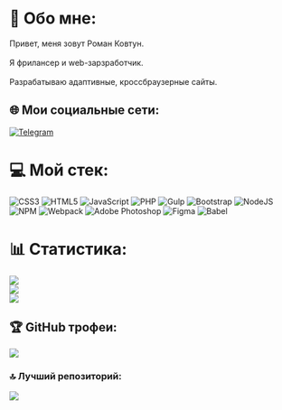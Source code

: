 # 💫 Обо мне:
Привет, меня зовут Роман Ковтун.<br><br>Я фрилансер и web-зарзработчик.<br><br>Разрабатываю адаптивные, кроссбраузерные сайты. 


## 🌐 Мои социальные сети:
[![Telegram](https://img.shields.io/badge/Telegram-000000?style=for-the-badge&logo=telegram&logoColor=white)](https://teleg.run/arti-set-dev) 

# 💻 Мой стек:
![CSS3](https://img.shields.io/badge/css3-%231572B6.svg?style=for-the-badge&logo=css3&logoColor=white) ![HTML5](https://img.shields.io/badge/html5-%23E34F26.svg?style=for-the-badge&logo=html5&logoColor=white) ![JavaScript](https://img.shields.io/badge/javascript-%23323330.svg?style=for-the-badge&logo=javascript&logoColor=%23F7DF1E) ![PHP](https://img.shields.io/badge/php-%23777BB4.svg?style=for-the-badge&logo=php&logoColor=white) ![Gulp](https://img.shields.io/badge/GULP-%23CF4647.svg?style=for-the-badge&logo=gulp&logoColor=white) ![Bootstrap](https://img.shields.io/badge/bootstrap-%23563D7C.svg?style=for-the-badge&logo=bootstrap&logoColor=white) ![NodeJS](https://img.shields.io/badge/node.js-6DA55F?style=for-the-badge&logo=node.js&logoColor=white) ![NPM](https://img.shields.io/badge/NPM-%23000000.svg?style=for-the-badge&logo=npm&logoColor=white) ![Webpack](https://img.shields.io/badge/webpack-%238DD6F9.svg?style=for-the-badge&logo=webpack&logoColor=black) ![Adobe Photoshop](https://img.shields.io/badge/adobephotoshop-%2331A8FF.svg?style=for-the-badge&logo=adobephotoshop&logoColor=white) 	![Figma](https://img.shields.io/badge/figma-%23F24E1E.svg?style=for-the-badge&logo=figma&logoColor=white) ![Babel](https://img.shields.io/badge/Babel-F9DC3e?style=for-the-badge&logo=babel&logoColor=black)
# 📊 Статистика:
![](https://github-readme-stats.vercel.app/api?username=arti-set-dev&theme=dark&hide_border=false&include_all_commits=true&count_private=true)<br/>
![](https://github-readme-streak-stats.herokuapp.com/?user=arti-set-dev&theme=dark&hide_border=false)<br/>
![](https://github-readme-stats.vercel.app/api/top-langs/?username=arti-set-dev&theme=dark&hide_border=false&include_all_commits=true&count_private=true&layout=compact)

## 🏆 GitHub трофеи:
![](https://github-profile-trophy.vercel.app/?username=arti-set-dev&theme=radical&no-frame=false&no-bg=false&margin-w=4)

### 🔝 Лучший репозиторий:
![](https://github-contributor-stats.vercel.app/api?username=arti-set-dev&limit=5&theme=dark&combine_all_yearly_contributions=true)
